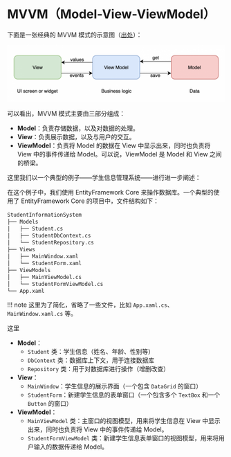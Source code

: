 # MVVM（Model-View-ViewModel）

下面是一张经典的 MVVM 模式的示意图（[出处](https://dzone.com/articles/a-beginners-guide-to-implementing-mvvm-architectur)）：

![MVVM](.assets/mvvm.png)

可以看出，MVVM 模式主要由三部分组成：

- **Model**：负责存储数据，以及对数据的处理。
- **View**：负责展示数据，以及与用户的交互。
- **ViewModel**：负责将 Model 的数据在 View 中显示出来，同时也负责将 View 中的事件传递给 Model。可以说，ViewModel 是 Model 和 View 之间的桥梁。

这里我们以一个典型的例子——学生信息管理系统——进行进一步阐述：

在这个例子中，我们使用 EntityFramework Core 来操作数据库。一个典型的使用了 EntityFramework Core 的项目中，文件结构如下：

```
StudentInformationSystem
├── Models
│   ├── Student.cs
│   ├── StudentDbContext.cs
│   └── StudentRepository.cs
├── Views
│   ├── MainWindow.xaml
│   └── StudentForm.xaml
├── ViewModels
│   ├── MainViewModel.cs
│   └── StudentFormViewModel.cs
└── App.xaml
```

!!! note
    这里为了简化，省略了一些文件，比如 `App.xaml.cs`、`MainWindow.xaml.cs` 等。

这里

- **Model**：
    - `Student` 类：学生信息（姓名、年龄、性别等）
    - `DbContext` 类：数据库上下文，用于连接数据库
    - `Repository` 类：用于对数据库进行操作（增删改查）
- **View**：
    - `MainWindow`：学生信息的展示界面（一个包含 `DataGrid` 的窗口）
    - `StudentForm`：新建学生信息的表单窗口（一个包含多个 `TextBox` 和一个 `Button` 的窗口）
- **ViewModel**：
    - `MainViewModel` 类：主窗口的视图模型，用来将学生信息在 View 中显示出来，同时也负责将 View 中的事件传递给 Model。
    - `StudentFormViewModel` 类：新建学生信息表单窗口的视图模型，用来将用户输入的数据传递给 Model。

